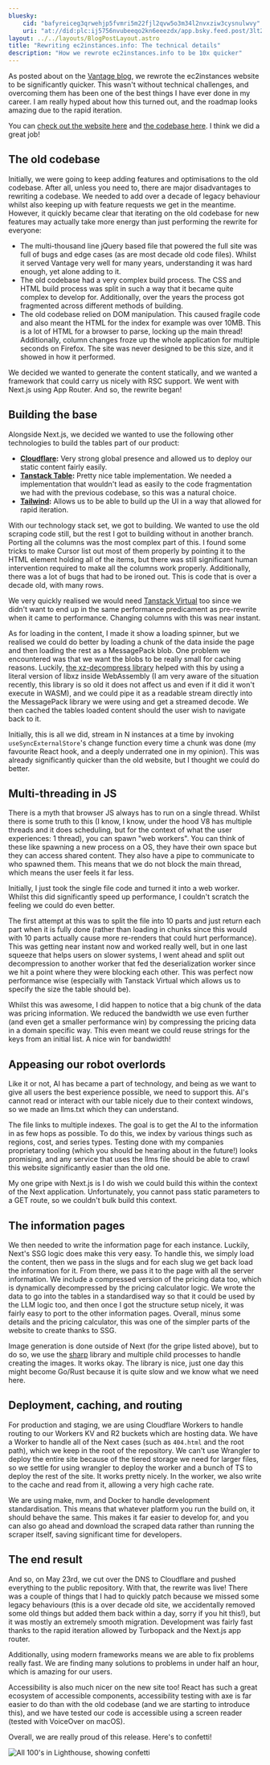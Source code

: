 ```yaml
---
bluesky:
    cid: "bafyreiceg3qrwehjp5fvmri5m22fjl2qvw5o3m34l2nvxziw3cysnulwvy"
    uri: "at://did:plc:ij5756nvubeeqo2kn6eeezdx/app.bsky.feed.post/3lt2vxwcosn2m"
layout: ../../layouts/BlogPostLayout.astro
title: "Rewriting ec2instances.info: The technical details"
description: "How we rewrote ec2instances.info to be 10x quicker"
---
```


As posted about on the [Vantage blog](https://www.vantage.sh/blog/ec2instances-info-updates), we rewrote the ec2instances website to be significantly quicker. This wasn't without technical challenges, and overcoming them has been one of the best things I have ever done in my career. I am really hyped about how this turned out, and the roadmap looks amazing due to the rapid iteration.

You can [check out the website here](https://instances.vantage.sh) and [the codebase here](https://github.com/vantage-sh/ec2instances.info). I think we did a great job!

## The old codebase

Initially, we were going to keep adding features and optimisations to the old codebase. After all, unless you need to, there are major disadvantages to rewriting a codebase. We needed to add over a decade of legacy behaviour whilst also keeping up with feature requests we get in the meantime. However, it quickly became clear that iterating on the old codebase for new features may actually take more energy than just performing the rewrite for everyone:

- The multi-thousand line jQuery based file that powered the full site was full of bugs and edge cases (as are most decade old code files). Whilst it served Vantage very well for many years, understanding it was hard enough, yet alone adding to it.
- The old codebase had a very complex build process. The CSS and HTML build process was split in such a way that it became quite complex to develop for. Additionally, over the years the process got fragmented across different methods of building.
- The old codebase relied on DOM manipulation. This caused fragile code and also meant the HTML for the index for example was over 10MB. This is a lot of HTML for a browser to parse, locking up the main thread! Additionally, column changes froze up the whole application for multiple seconds on Firefox. The site was never designed to be this size, and it showed in how it performed.

We decided we wanted to generate the content statically, and we wanted a framework that could carry us nicely with RSC support. We went with Next.js using App Router. And so, the rewrite began!

## Building the base

Alongside Next.js, we decided we wanted to use the following other technologies to build the tables part of our product:

- **[Cloudflare](https://workers.cloudflare.com/):** Very strong global presence and allowed us to deploy our static content fairly easily.
- **[Tanstack Table](https://tanstack.com/table/latest):** Pretty nice table implementation. We needed a implementation that wouldn't lead as easily to the code fragmentation we had with the previous codebase, so this was a natural choice. 
- **[Tailwind](https://tailwindcss.com/):** Allows us to be able to build up the UI in a way that allowed for rapid iteration.

With our technology stack set, we got to building. We wanted to use the old scraping code still, but the rest I got to building without in another branch. Porting all the columns was the most complex part of this. I found some tricks to make Cursor list out most of them properly by pointing it to the HTML element holding all of the items, but there was still significant human intervention required to make all the columns work properly. Additionally, there was a lot of bugs that had to be ironed out. This is code that is over a decade old, with many rows.

We very quickly realised we would need [Tanstack Virtual](https://tanstack.com/virtual/latest) too since we didn't want to end up in the same performance predicament as pre-rewrite when it came to performance. Changing columns with this was near instant.

As for loading in the content, I made it show a loading spinner, but we realised we could do better by loading a chunk of the data inside the page and then loading the rest as a MessagePack blob. One problem we encountered was that we want the blobs to be really small for caching reasons. Luckily, [the xz-decompress library](https://github.com/httptoolkit/xz-decompress/) helped with this by using a literal version of libxz inside WebAssembly (I am very aware of the situation recently, this library is so old it does not affect us and even if it did it won't execute in WASM), and we could pipe it as a readable stream directly into the MessagePack library we were using and get a streamed decode. We then cached the tables loaded content should the user wish to navigate back to it.

Initially, this is all we did, stream in N instances at a time by invoking `useSyncExternalStore`'s change function every time a chunk was done (my favourite React hook, and a deeply underrated one in my opinion). This was already significantly quicker than the old website, but I thought we could do better.

## Multi-threading in JS

There is a myth that browser JS always has to run on a single thread. Whilst there is some truth to this (I know, I know, under the hood V8 has multiple threads and it does scheduling, but for the context of what the user experiences: 1 thread), you can spawn "web workers". You can think of these like spawning a new process on a OS, they have their own space but they can access shared content. They also have a pipe to communicate to who spawned them. This means that we do not block the main thread, which means the user feels it far less.

Initially, I just took the single file code and turned it into a web worker. Whilst this did significantly speed up performance, I couldn't scratch the feeling we could do even better.

The first attempt at this was to split the file into 10 parts and just return each part when it is fully done (rather than loading in chunks since this would with 10 parts actually cause more re-renders that could hurt performance). This was getting near instant now and worked really well, but in one last squeeze that helps users on slower systems, I went ahead and split out decompression to another worker that fed the deserialization worker since we hit a point where they were blocking each other. This was perfect now performance wise (especially with Tanstack Virtual which allows us to specify the size the table should be).

Whilst this was awesome, I did happen to notice that a big chunk of the data was pricing information. We reduced the bandwidth we use even further (and even get a smaller performance win) by compressing the pricing data in a domain specific way. This even meant we could reuse strings for the keys from an initial list. A nice win for bandwidth!

## Appeasing our robot overlords

Like it or not, AI has became a part of technology, and being as we want to give all users the best experience possible, we need to support this. AI's cannot read or interact with our table nicely due to their context windows, so we made an llms.txt which they can understand.

The file links to multiple indexes. The goal is to get the AI to the information in as few hops as possible. To do this, we index by various things such as regions, cost, and series types. Testing done with my companies proprietary tooling (which you should be hearing about in the future!) looks promising, and any service that uses the llms file should be able to crawl this website significantly easier than the old one.

My one gripe with Next.js is I do wish we could build this within the context of the Next application. Unfortunately, you cannot pass static parameters to a GET route, so we couldn't bulk build this context.

## The information pages

We then needed to write the information page for each instance. Luckily, Next's SSG logic does make this very easy. To handle this, we simply load the content, then we pass in the slugs and for each slug we get back load the information for it. From there, we pass it to the page with all the server information. We include a compressed version of the pricing data too, which is dynamically decompressed by the pricing calculator logic. We wrote the data to go into the tables in a standardised way so that it could be used by the LLM logic too, and then once I got the structure setup nicely, it was fairly easy to port to the other information pages. Overall, minus some details and the pricing calculator, this was one of the simpler parts of the website to create thanks to SSG.

Image generation is done outside of Next (for the gripe listed above), but to do so, we use the [sharp](https://github.com/lovell/sharp) library and multiple child processes to handle creating the images. It works okay. The library is nice, just one day this might become Go/Rust because it is quite slow and we know what we need here.

## Deployment, caching, and routing

For production and staging, we are using Cloudflare Workers to handle routing to our Workers KV and R2 buckets which are hosting data. We have a Worker to handle all of the Next cases (such as `404.html` and the root path), which we keep in the root of the repository. We can't use Wrangler to deploy the entire site because of the tiered storage we need for larger files, so we settle for using wrangler to deploy the worker and a bunch of TS to deploy the rest of the site. It works pretty nicely. In the worker, we also write to the cache and read from it, allowing a very high cache rate.

We are using make, nvm, and Docker to handle development standardisation. This means that whatever platform you run the build on, it should behave the same. This makes it far easier to develop for, and you can also go ahead and download the scraped data rather than running the scraper itself, saving significant time for developers.

## The end result

And so, on May 23rd, we cut over the DNS to Cloudflare and pushed everything to the public repository. With that, the rewrite was live! There was a couple of things that I had to quickly patch because we missed some legacy behaviours (this is a over decade old site, we accidentally removed some old things but added them back within a day, sorry if you hit this!), but it was mostly an extremely smooth migration. Development was fairly fast thanks to the rapid iteration allowed by Turbopack and the Next.js app router.

Additionally, using modern frameworks means we are able to fix problems really fast. We are finding many solutions to problems in under half an hour, which is amazing for our users.

Accessibility is also much nicer on the new site too! React has such a great ecosystem of accessible components, accessibility testing with axe is far easier to do than with the old codebase (and we are starting to introduce this), and we have tested our code is accessible using a screen reader (tested with VoiceOver on macOS).

Overall, we are really proud of this release. Here's to confetti!

![All 100's in Lighthouse, showing confetti](/images/ec2instances-rewrite.png)
